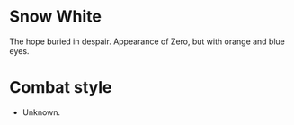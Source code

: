 # Snow White
The hope buried in despair. Appearance of Zero, but with orange and blue eyes.

# Combat style
- Unknown.
